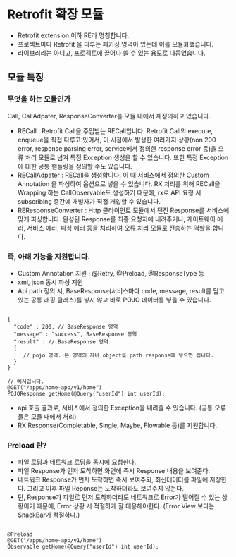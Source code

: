 # Retrofit 확장 모듈 
- Retrofit extension 이하 RE라 명칭합니다.
- 프로젝트마다 Retrofit 을 다루는 패키징 영역이 있는데 이를 모듈화했습니다.
- 라이브러리는 아니고, 프로젝트에 끌어다 쓸 수 있는 용도로 다듬었습니다.

## 모듈 특징
### 무엇을 하는 모듈인가
Call, CallAdpater, ResponseConverter를 모듈 내에서 재정의하고 있습니다.

- RECall : Retrofit Call을 주입받는 RECall입니다. Retrofit Call의 execute, enqueue을 직접 다루고 있어서, 이 시점에서 발생한 여러가지 상황(non 200 error, response parsing error, service에서 정의한 response error 등)을 오류 처리 모듈로 넘겨 특정 Exception 생성을 할 수 있습니다. 또한 특정 Exception에 대한 공통 핸들링을 정의할 수도 있습니다.
- RECallAdpater : RECall을 생성합니다. 이 때 서비스에서 정의한 Custom Annotation 을 파싱하여 옵션으로 넣을 수 있습니다. RX 처리를 위해 RECall을 Wrapping 하는 CallObservable도 생성하기 때문에, rx로 API 요청 시 subscribing 중간에 개발자가 직접 개입할 수 있습니다.
- REResponseConverter : Http 클라이언트 모듈에서 던진 Response를 서비스에 맞게 파싱합니다. 완성된 Response를 최종 요청지에 내려주거나, 게이트웨이 에러, 서비스 에러, 파싱 에러 등을 처리하여 오류 처리 모듈로 전송하는 역할을 합니다. 


### 즉, 아래 기능을 지원합니다.
- Custom Annotation 지원 : @Retry, @Preload, @ResponseType 등
- xml, json 동시 파싱 지원
- Api path 정의 시, BaseResponse(서비스마다 code, message, result를 담고 있는 공통 래핑 클래스)를 넣지 않고 바로 POJO 데이터를 넣을 수 있습니다.
<pre><code>
{
  "code" : 200, // BaseResponse 영역
  "message" : "success", BaseResponse 영역
  "result" : // BaseResponse 영역
  {
     // pojo 영역. 본 영역의 자바 object를 path response에 넣으면 됩니다.
  }
}

// 예시입니다.
@GET("/apps/home-app/v1/home")
POJOResponse getHome(@Query("userId") int userId);
</code></pre> 

- api 호출 결과로, 서비스에서 정의한 Exception을 내려줄 수 있습니다. (공통 오류들은 모듈 내에서 처리)
- RX Response(Completable, Single, Maybe, Flowable 등)를 지원합니다.


### Preload 란?
- 파일 로딩과 네트워크 로딩을 동시에 요청한다.
- 파일 Response가 먼저 도착하면 화면에 즉시 Response 내용을 보여준다.
- 네트워크 Response가 먼저 도착하면 즉시 보여주되, 최신데이터를 파일에 저장한다. 그리고 이후 파일 Reponse는 도착하더라도 보여주지 않는다.
- 단, Response가 파일로 먼저 도착하더라도 네트워크로 Error가 떨어질 수 있는 상황이기 때문에, Error 상황 시 적절하게 잘 대응해야한다. (Error View  보다는 SnackBar가 적절하다.)
<pre><code>
@Preload
@GET("/apps/home-app/v1/home")
Observable<HomeResponse> getHome(@Query("userId") int userId);
</code></pre> 
